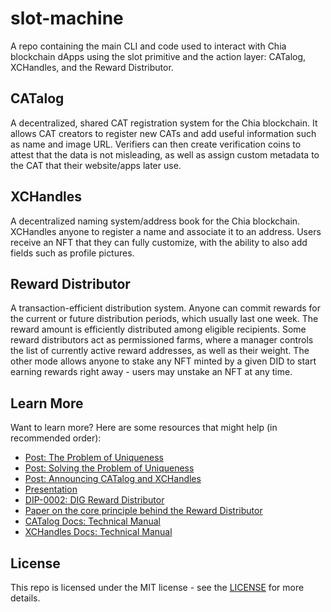 # slot-machine

A repo containing the main CLI and code used to interact with Chia blockchain dApps using the slot primitive and the action layer: CATalog, XCHandles, and the Reward Distributor.

## CATalog

A decentralized, shared CAT registration system for the Chia blockchain. It allows CAT creators to register new CATs and add useful information such as name and image URL. Verifiers can then create verification coins to attest that the data is not misleading, as well as assign custom metadata to the CAT that their website/apps later use.


## XCHandles

A decentralized naming system/address book for the Chia blockchain. XCHandles anyone to register a name and associate it to an address. Users receive an NFT that they can fully customize, with the ability to also add fields such as profile pictures.

## Reward Distributor

A transaction-efficient distribution system. Anyone can commit rewards for the current or future distribution periods, which usually last one week. The reward amount is efficiently distributed among eligible recipients. Some reward distributors act as permissioned farms, where a manager controls the list of currently active reward addresses, as well as their weight. The other mode allows anyone to stake any NFT minted by a given DID to start earning rewards right away - users may unstake an NFT at any time.

## Learn More

Want to learn more? Here are some resources that might help (in recommended order):
 * [Post: The Problem of Uniqueness](https://blog.fireacademy.io/p/uniqueness-on-chain)
 * [Post: Solving the Problem of Uniqueness](https://blog.fireacademy.io/p/solving-the-problem-of-uniqueness)
 * [Post: Announcing CATalog and XCHandles](https://blog.fireacademy.io/p/announcing-catalog-and-xchandles)
 * [Presentation](https://pitch.com/v/uniqueness-fjrbf7)
 * [DIP-0002: DIG Reward Distributor](https://github.com/DIG-Network/DIPS/blob/main/DIPs/dip-0002.md)
 * [Paper on the core principle behind the Reward Distributor](https://uploads-ssl.webflow.com/5ad71ffeb79acc67c8bcdaba/5ad8d1193a40977462982470_scalable-reward-distribution-paper.pdf)
 * [CATalog Docs: Technical Manual](https://docs.catalog.cat/)
 * [XCHandles Docs: Technical Manual](https://docs.xchandles.com/)

## License

This repo is licensed under the MIT license - see the [LICENSE](LICENSE) for more details.